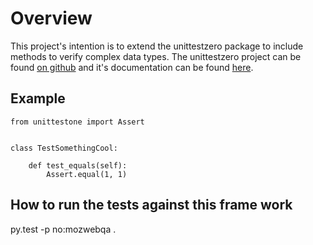 # Overview #

This project's intention is to extend the unittestzero package to include methods to verify complex data types. The unittestzero project can be found [on github](https://github.com/AutomatedTester/unittest-zero) and it's documentation can be found [here](http://automatedtester.github.com/unittest-zero/).

## Example ##

    from unittestone import Assert


    class TestSomethingCool:

        def test_equals(self):
            Assert.equal(1, 1)

## How to run the tests against this frame work ##

py.test -p no:mozwebqa .